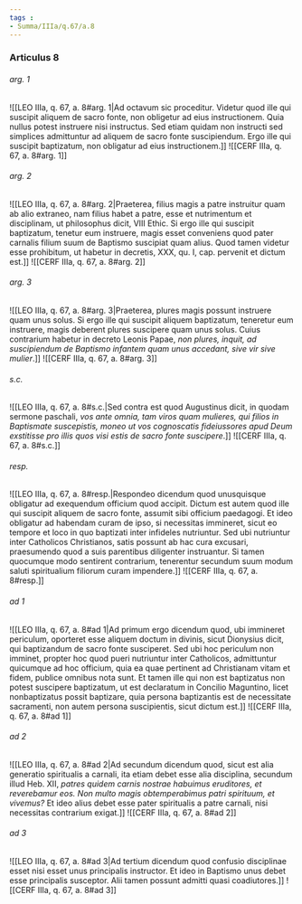 ```yaml
---
tags : 
- Summa/IIIa/q.67/a.8
---
```


### Articulus 8

###### arg. 1
![[LEO IIIa, q. 67, a. 8#arg. 1|Ad octavum sic proceditur. Videtur quod ille qui suscipit aliquem de sacro fonte, non obligetur ad eius instructionem. Quia nullus potest instruere nisi instructus. Sed etiam quidam non instructi sed simplices admittuntur ad aliquem de sacro fonte suscipiendum. Ergo ille qui suscipit baptizatum, non obligatur ad eius instructionem.]]
![[CERF IIIa, q. 67, a. 8#arg. 1]]

###### arg. 2
![[LEO IIIa, q. 67, a. 8#arg. 2|Praeterea, filius magis a patre instruitur quam ab alio extraneo, nam filius habet a patre, esse et nutrimentum et disciplinam, ut philosophus dicit, VIII Ethic. Si ergo ille qui suscipit baptizatum, tenetur eum instruere, magis esset conveniens quod pater carnalis filium suum de Baptismo suscipiat quam alius. Quod tamen videtur esse prohibitum, ut habetur in decretis, XXX, qu. I, cap. pervenit et dictum est.]]
![[CERF IIIa, q. 67, a. 8#arg. 2]]

###### arg. 3
![[LEO IIIa, q. 67, a. 8#arg. 3|Praeterea, plures magis possunt instruere quam unus solus. Si ergo ille qui suscipit aliquem baptizatum, teneretur eum instruere, magis deberent plures suscipere quam unus solus. Cuius contrarium habetur in decreto Leonis Papae, *non plures, inquit, ad suscipiendum de Baptismo infantem quam unus accedant, sive vir sive mulier*.]]
![[CERF IIIa, q. 67, a. 8#arg. 3]]

###### s.c.
![[LEO IIIa, q. 67, a. 8#s.c.|Sed contra est quod Augustinus dicit, in quodam sermone paschali, *vos ante omnia, tam viros quam mulieres, qui filios in Baptismate suscepistis, moneo ut vos cognoscatis fideiussores apud Deum exstitisse pro illis quos visi estis de sacro fonte suscipere*.]]
![[CERF IIIa, q. 67, a. 8#s.c.]]

###### resp.
![[LEO IIIa, q. 67, a. 8#resp.|Respondeo dicendum quod unusquisque obligatur ad exequendum officium quod accipit. Dictum est autem quod ille qui suscipit aliquem de sacro fonte, assumit sibi officium paedagogi. Et ideo obligatur ad habendam curam de ipso, si necessitas immineret, sicut eo tempore et loco in quo baptizati inter infideles nutriuntur. Sed ubi nutriuntur inter Catholicos Christianos, satis possunt ab hac cura excusari, praesumendo quod a suis parentibus diligenter instruantur. Si tamen quocumque modo sentirent contrarium, tenerentur secundum suum modum saluti spiritualium filiorum curam impendere.]]
![[CERF IIIa, q. 67, a. 8#resp.]]

###### ad 1
![[LEO IIIa, q. 67, a. 8#ad 1|Ad primum ergo dicendum quod, ubi immineret periculum, oporteret esse aliquem doctum in divinis, sicut Dionysius dicit, qui baptizandum de sacro fonte susciperet. Sed ubi hoc periculum non imminet, propter hoc quod pueri nutriuntur inter Catholicos, admittuntur quicumque ad hoc officium, quia ea quae pertinent ad Christianam vitam et fidem, publice omnibus nota sunt. Et tamen ille qui non est baptizatus non potest suscipere baptizatum, ut est declaratum in Concilio Maguntino, licet nonbaptizatus possit baptizare, quia persona baptizantis est de necessitate sacramenti, non autem persona suscipientis, sicut dictum est.]]
![[CERF IIIa, q. 67, a. 8#ad 1]]

###### ad 2
![[LEO IIIa, q. 67, a. 8#ad 2|Ad secundum dicendum quod, sicut est alia generatio spiritualis a carnali, ita etiam debet esse alia disciplina, secundum illud Heb. XII, *patres quidem carnis nostrae habuimus eruditores, et reverebamur eos. Non multo magis obtemperabimus patri spirituum, et vivemus?* Et ideo alius debet esse pater spiritualis a patre carnali, nisi necessitas contrarium exigat.]]
![[CERF IIIa, q. 67, a. 8#ad 2]]

###### ad 3
![[LEO IIIa, q. 67, a. 8#ad 3|Ad tertium dicendum quod confusio disciplinae esset nisi esset unus principalis instructor. Et ideo in Baptismo unus debet esse principalis susceptor. Alii tamen possunt admitti quasi coadiutores.]]
![[CERF IIIa, q. 67, a. 8#ad 3]]

